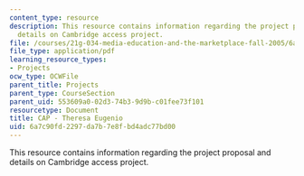 ```yaml
---
content_type: resource
description: This resource contains information regarding the project proposal and
  details on Cambridge access project.
file: /courses/21g-034-media-education-and-the-marketplace-fall-2005/6a7c90fd2297da7b7e8fbd4adc77bd00_MIT21G_034F05_captheresaeu.pdf
file_type: application/pdf
learning_resource_types:
- Projects
ocw_type: OCWFile
parent_title: Projects
parent_type: CourseSection
parent_uid: 553609a0-02d3-74b3-9d9b-c01fee73f101
resourcetype: Document
title: CAP - Theresa Eugenio
uid: 6a7c90fd-2297-da7b-7e8f-bd4adc77bd00
---
```

This resource contains information regarding the project proposal and details on Cambridge access project.


